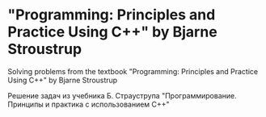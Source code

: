 # "Programming: Principles and Practice Using C++" by Bjarne Stroustrup
Solving problems from the textbook "Programming: Principles and Practice Using C++" by Bjarne Stroustrup

Решение задач из учебника Б. Страуструпа "Программирование. Принципы и практика с использованием C++"
